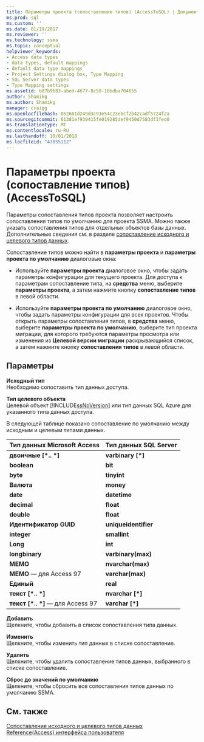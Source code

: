 ```yaml
---
title: Параметры проекта (сопоставление типов) (AccessToSQL) | Документация Майкрософт
ms.prod: sql
ms.custom: ''
ms.date: 01/19/2017
ms.reviewer: ''
ms.technology: ssma
ms.topic: conceptual
helpviewer_keywords:
- Access data types
- data types, default mappings
- default data type mappings
- Project Settings dialog box, Type Mapping
- SQL Server data types
- Type Mapping settings
ms.assetid: b87b9683-abed-4677-8c50-18bdba704655
author: Shamikg
ms.author: Shamikg
manager: craigg
ms.openlocfilehash: 052681d249d3c93e54c23ebcf2b42cadf5724f2a
ms.sourcegitcommit: 61381ef939415fe019285def9450d7583df1fed0
ms.translationtype: MT
ms.contentlocale: ru-RU
ms.lasthandoff: 10/01/2018
ms.locfileid: "47855112"
---
```

# <a name="project-settings-type-mapping-accesstosql"></a>Параметры проекта (сопоставление типов) (AccessToSQL)
Параметры сопоставления типов проекта позволяет настроить сопоставления типов по умолчанию для проекта SSMA. Можно также указать сопоставления типов для отдельных объектов базы данных. Дополнительные сведения см. в разделе [сопоставление исходного и целевого типов данных](mapping-source-and-target-data-types-accesstosql.md).  
  
Сопоставление типов можно найти в **параметры проекта** и **параметры проекта по умолчанию** диалоговые окна:  
  
-   Используйте **параметры проекта** диалоговое окно, чтобы задать параметры конфигурации для текущего проекта. Для доступа к параметрам сопоставление типа, на **средства** меню, выберите **параметры проекта**, а затем нажмите кнопку **сопоставление типов** в левой области.  
  
-   Используйте **параметры проекта по умолчанию** диалоговое окно, чтобы задать параметры конфигурации для всех проектов. Чтобы открыть параметры сопоставления типов, в **средства** меню, выберите **параметры проекта по умолчанию**, выберите тип проекта миграции, для которого требуются параметры просмотра или изменения из  **Целевой версии миграции** раскрывающийся список, а затем нажмите кнопку **сопоставления типов** в левой области.  
  
## <a name="options"></a>Параметры  
**Исходный тип**  
Необходимо сопоставить тип данных доступа.  
  
**Тип целевого объекта**  
Целевой объект [!INCLUDE[ssNoVersion](../../includes/ssnoversion-md.md)] или тип данных SQL Azure для указанного типа данных доступа.  
  
В следующей таблице показано сопоставление по умолчанию между исходным и целевым типами данных.  
  
|Тип данных Microsoft Access|Тип данных SQL Server|  
|--------------------|------------------------|  
|**двоичные [\*.. \*]**|**varbinary [\*]**|  
|**boolean**|**bit**|  
|**byte**|**tinyint**|  
|**Валюта**|**money**|  
|**date**|**datetime**|  
|**decimal**|**float**|  
|**double**|**float**|  
|**Идентификатор GUID**|**uniqueidentifier**|  
|**integer**|**smallint**|  
|**Long**|**int**|  
|**longbinary**|**varbinary(max)**|  
|**MEMO**|**nvarchar(max)**|  
|**MEMO** — для Access 97|**varchar(max)**|  
|**Единый**|**real**|  
|**текст [\*.. \*]**|**nvarchar [\*]**|  
|**текст [\*.. \*]** — для Access 97|**varchar [\*]**|  
  
**Добавить**  
Щелкните, чтобы добавить в список сопоставления типа данных.  
  
**Изменить**  
Щелкните, чтобы изменить тип данных в списке сопоставление.  
  
**Удалить**  
Щелкните, чтобы удалить сопоставление типов данных, выбранного в списке сопоставление.  
  
**Сброс до значений по умолчанию**  
Щелкните, чтобы сбросить все сопоставления типов данных по умолчанию SSMA.  
  
## <a name="see-also"></a>См. также  
[Сопоставление исходного и целевого типов данных](mapping-source-and-target-data-types-accesstosql.md)  
[Reference(Access) интерфейса пользователя](http://msdn.microsoft.com/af24c303-4a41-449b-9c86-d6558a97e839)  
  
